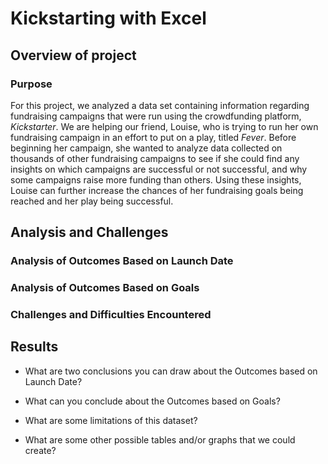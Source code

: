 # Kickstarting with Excel

## Overview of project
### Purpose
For this project, we analyzed a data set containing information regarding fundraising campaigns that were run using the crowdfunding platform, _Kickstarter_. We are helping our friend, Louise, who is trying to run her own fundraising campaign in an effort to put on a play, titled _Fever_. Before beginning her campaign, she wanted to analyze data collected on thousands of other fundraising campaigns to see if she could find any insights on which campaigns are successful or not successful, and why some campaigns raise more funding than others. Using these insights, Louise can further increase the chances of her fundraising goals being reached and her play being successful.

## Analysis and Challenges
### Analysis of Outcomes Based on Launch Date

### Analysis of Outcomes Based on Goals

### Challenges and Difficulties Encountered

## Results

- What are two conclusions you can draw about the Outcomes based on Launch Date?

- What can you conclude about the Outcomes based on Goals?

- What are some limitations of this dataset?

- What are some other possible tables and/or graphs that we could create?
